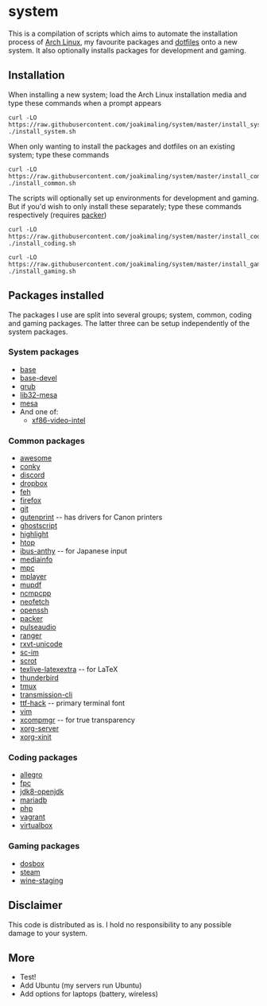 # system
This is a compilation of scripts which aims to automate the installation process of [Arch Linux](https://www.archlinux.org/), my favourite packages and [dotfiles](https://github.com/joakimaling/dotfiles) onto a new system. It also optionally installs packages for development and gaming.

## Installation
When installing a new system; load the Arch Linux installation media and type these commands when a prompt appears
```
curl -LO https://raw.githubusercontent.com/joakimaling/system/master/install_system.sh
./install_system.sh
```
When only wanting to install the packages and dotfiles on an existing system; type these commands
```
curl -LO https://raw.githubusercontent.com/joakimaling/system/master/install_common.sh
./install_common.sh
```
The scripts will optionally set up environments for development and gaming. But if you'd wish to only install these separately; type these commands respectively (requires [packer](https://github.com/keenerd/packer))
```
curl -LO https://raw.githubusercontent.com/joakimaling/system/master/install_coding.sh
./install_coding.sh

curl -LO https://raw.githubusercontent.com/joakimaling/system/master/install_gaming.sh
./install_gaming.sh
```

## Packages installed
The packages I use are split into several groups; system, common, coding and gaming packages. The latter three can be setup independently of the system packages.

### System packages
- [base](https://www.archlinux.org/groups/x86_64/base/)
- [base-devel](https://www.archlinux.org/groups/x86_64/base-devel/)
- [grub](https://www.archlinux.org/packages/core/x86_64/grub/)
- [lib32-mesa](https://www.archlinux.org/packages/multilib/x86_64/lib32-mesa/)
- [mesa](https://www.archlinux.org/packages/extra/x86_64/mesa/)
- And one of:
  - [xf86-video-intel](https://www.archlinux.org/packages/extra/x86_64/xf86-video-intel/)

### Common packages
- [awesome](https://www.archlinux.org/packages/community/x86_64/awesome/)
- [conky](https://www.archlinux.org/packages/extra/x86_64/conky/)
- [discord](https://aur.archlinux.org/packages/discord/)
- [dropbox](https://aur.archlinux.org/packages/dropbox/)
- [feh](https://www.archlinux.org/packages/extra/x86_64/feh/)
- [firefox](https://www.archlinux.org/packages/extra/x86_64/firefox/)
- [git](https://www.archlinux.org/packages/extra/x86_64/git/)
- [gutenprint](https://www.archlinux.org/packages/extra/x86_64/gutenprint/) -- has drivers for Canon printers
- [ghostscript](https://www.archlinux.org/packages/extra/x86_64/ghostscript/)
- [highlight](https://www.archlinux.org/packages/community/x86_64/highlight/)
- [htop](https://www.archlinux.org/packages/extra/x86_64/htop/)
- [ibus-anthy](https://www.archlinux.org/packages/community/x86_64/ibus-anthy/) -- for Japanese input
- [mediainfo](https://www.archlinux.org/packages/community/x86_64/mediainfo/)
- [mpc](https://www.archlinux.org/packages/extra/x86_64/mpc/)
- [mplayer](https://www.archlinux.org/packages/extra/x86_64/mplayer/)
- [mupdf](https://www.archlinux.org/packages/community/x86_64/mupdf/)
- [ncmpcpp](https://www.archlinux.org/packages/community/x86_64/ncmpcpp/)
- [neofetch](https://aur.archlinux.org/packages/neofetch/)
- [openssh](https://www.archlinux.org/packages/core/x86_64/openssh/)
- [packer](https://aur.archlinux.org/cgit/aur.git/snapshot/packer.tar.gz)
- [pulseaudio](https://www.archlinux.org/packages/extra/x86_64/pulseaudio/)
- [ranger](https://www.archlinux.org/packages/community/any/ranger/)
- [rxvt-unicode](https://www.archlinux.org/packages/community/x86_64/rxvt-unicode/)
- [sc-im](https://aur.archlinux.org/packages/sc-im/)
- [scrot](http://freecode.com/projects/scrot)
- [texlive-latexextra](https://www.archlinux.org/packages/extra/any/texlive-latexextra/) -- for LaTeX
- [thunderbird](https://www.archlinux.org/packages/extra/x86_64/thunderbird/)
- [tmux](https://www.archlinux.org/packages/community/x86_64/tmux/)
- [transmission-cli](https://www.archlinux.org/packages/extra/x86_64/transmission-cli/)
- [ttf-hack](https://www.archlinux.org/packages/extra/any/ttf-hack/) -- primary terminal font
- [vim](https://www.archlinux.org/packages/extra/x86_64/vim/)
- [xcompmgr](https://www.archlinux.org/packages/extra/x86_64/xcompmgr/) -- for true transparency
- [xorg-server](https://www.archlinux.org/packages/extra/x86_64/xorg-server/)
- [xorg-xinit](https://www.archlinux.org/packages/extra/x86_64/xorg-xinit/)

### Coding packages
- [allegro](https://www.archlinux.org/packages/community/x86_64/allegro/)
- [fpc](https://www.archlinux.org/packages/community/x86_64/fpc/)
- [jdk8-openjdk](https://www.archlinux.org/packages/extra/x86_64/jdk8-openjdk/)
- [mariadb](https://www.archlinux.org/packages/extra/x86_64/mariadb/)
- [php](https://www.archlinux.org/packages/extra/x86_64/php/)
- [vagrant](https://www.archlinux.org/packages/community/x86_64/vagrant/)
- [virtualbox](https://www.archlinux.org/packages/community/x86_64/virtualbox/)

### Gaming packages
- [dosbox](https://www.archlinux.org/packages/community/x86_64/dosbox/)
- [steam](https://www.archlinux.org/packages/multilib/x86_64/steam/)
- [wine-staging](https://www.archlinux.org/packages/multilib/x86_64/wine-staging/)

## Disclaimer
This code is distributed as is. I hold no responsibility to any possible damage to your system.

## More
- Test!
- Add Ubuntu (my servers run Ubuntu)
- Add options for laptops (battery, wireless)
